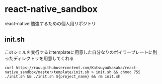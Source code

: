 # react-native_sandbox

react-native 勉強するための個人用リポジトリ

## init.sh
このシェルを実行するとtemplateに用意した自分なりのボイラープレートに則ったディレクトリを用意してくれる

```
curl https://raw.githubusercontent.com/KatsuyaAkasaka/react-native_sandbox/master/template/init.sh > init.sh && chmod 755 ./init.sh && ./init.sh ${project_name} && rm init.sh
```
